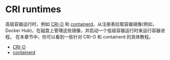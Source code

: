 # CRI runtimes

高级容器运行时，例如 [CRI-O](https://cri-o.io/) 和 [containerd](https://containerd.io/)，从注册表拉取容器镜像(例如，Docker Hub)，在磁盘上管理这些镜像，并启动一个低级容器运行时来运行容器进程。
在本章节中，你可以看到一些针对 CRI-O 和 containerd 的具体教程。

* [CRI-O](cri/crio.md)
* [containerd](cri/containerd.md)